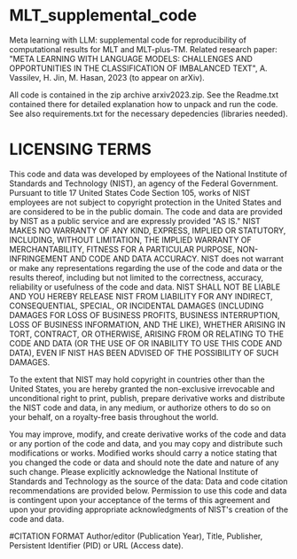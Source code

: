 # MLT_supplemental_code
Meta learning with LLM: supplemental code for reproducibility of computational results for MLT and MLT-plus-TM. Related research paper: 
"META LEARNING WITH LANGUAGE MODELS: CHALLENGES AND OPPORTUNITIES IN THE CLASSIFICATION OF IMBALANCED TEXT", A. Vassilev, H. Jin, M. Hasan, 2023 (to appear on arXiv).

All code is contained in the zip archive arxiv2023.zip. See the Readme.txt contained there for detailed explanation how to 
unpack and run the code. See also requirements.txt for the necessary depedencies (libraries needed). 

# LICENSING TERMS

This code and data was developed by employees of the National Institute of Standards and Technology (NIST), an agency of the Federal Government. Pursuant to title 17 United States Code Section 105, works of NIST employees are not subject to copyright protection in the United States and are considered to be in the public domain. The code and data are provided by NIST as a public service and are expressly provided "AS IS." NIST MAKES NO WARRANTY OF ANY KIND, EXPRESS, IMPLIED OR STATUTORY, INCLUDING, WITHOUT LIMITATION, THE IMPLIED WARRANTY OF MERCHANTABILITY, FITNESS FOR A PARTICULAR PURPOSE, NON-INFRINGEMENT AND CODE AND DATA ACCURACY. NIST does not warrant or make any representations regarding the use of the code and data or the results thereof, including but not limited to the correctness, accuracy, reliability or usefulness of the code and data. NIST SHALL NOT BE LIABLE AND YOU HEREBY RELEASE NIST FROM LIABILITY FOR ANY INDIRECT, CONSEQUENTIAL, SPECIAL, OR INCIDENTAL DAMAGES (INCLUDING DAMAGES FOR LOSS OF BUSINESS PROFITS, BUSINESS INTERRUPTION, LOSS OF BUSINESS INFORMATION, AND THE LIKE), WHETHER ARISING IN TORT, CONTRACT, OR OTHERWISE, ARISING FROM OR RELATING TO THE CODE AND DATA (OR THE USE OF OR INABILITY TO USE THIS CODE AND DATA), EVEN IF NIST HAS BEEN ADVISED OF THE POSSIBILITY OF SUCH DAMAGES.

To the extent that NIST may hold copyright in countries other than the United States, you are hereby granted the non-exclusive irrevocable and unconditional right to print, publish, prepare derivative works and distribute the NIST code and data, in any medium, or authorize others to do so on your behalf, on a royalty-free basis throughout the world.

You may improve, modify, and create derivative works of the code and data or any portion of the code and data, and you may copy and distribute such modifications or works. Modified works should carry a notice stating that you changed the code or data and should note the date and nature of any such change. Please explicitly acknowledge the National Institute of Standards and Technology as the source of the data: Data and code citation recommendations are provided below. Permission to use this code and data is contingent upon your acceptance of the terms of this agreement and upon your providing appropriate acknowledgments of NIST's creation of the code and data.

#CITATION FORMAT
Author/editor (Publication Year), Title, Publisher, Persistent Identifier (PID) or URL (Access date).
